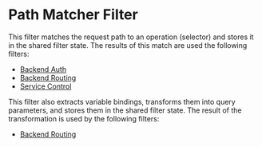 # Path Matcher Filter

This filter matches the request path to an operation (selector) and stores it
in the shared filter state. The results of this match are used the following filters:

- [Backend Auth](../backend_auth/README.md)
- [Backend Routing](../backend_routing/README.md)
- [Service Control](../service_control/README.md)

This filter also extracts variable bindings, transforms them into query parameters,
and stores them in the shared filter state. The result of the transformation is
used by the following filters:

- [Backend Routing](../backend_routing/README.md)